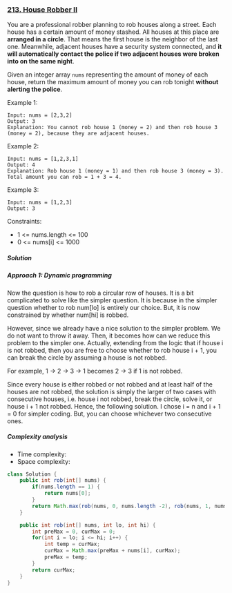 ### [213. House Robber II](https://leetcode.com/problems/house-robber-ii/)


You are a professional robber planning to rob houses along a street. Each house has a certain amount of money stashed. All houses at this place are **arranged in a circle**. That means the first house is the neighbor of the last one. Meanwhile, adjacent houses have a security system connected, and **it will automatically contact the police if two adjacent houses were broken into on the same night**.

Given an integer array `nums` representing the amount of money of each house, return the maximum amount of money you can rob tonight **without alerting the police**.

 

Example 1:
```
Input: nums = [2,3,2]
Output: 3
Explanation: You cannot rob house 1 (money = 2) and then rob house 3 (money = 2), because they are adjacent houses.
```
Example 2:
```
Input: nums = [1,2,3,1]
Output: 4
Explanation: Rob house 1 (money = 1) and then rob house 3 (money = 3).
Total amount you can rob = 1 + 3 = 4.
```
Example 3:
```
Input: nums = [1,2,3]
Output: 3
``` 

Constraints:

- 1 <= nums.length <= 100
- 0 <= nums[i] <= 1000

##### Solution

##### Approach 1: Dynamic programming
Now the question is how to rob a circular row of houses. It is a bit complicated to solve like the simpler question. It is because in the simpler question whether to rob num[lo] is entirely our choice. But, it is now constrained by whether num[hi] is robbed.

However, since we already have a nice solution to the simpler problem. We do not want to throw it away. Then, it becomes how can we reduce this problem to the simpler one. Actually, extending from the logic that if house i is not robbed, then you are free to choose whether to rob house i + 1, you can break the circle by assuming a house is not robbed.

For example, 1 -> 2 -> 3 -> 1 becomes 2 -> 3 if 1 is not robbed.

Since every house is either robbed or not robbed and at least half of the houses are not robbed, the solution is simply the larger of two cases with consecutive houses, i.e. house i not robbed, break the circle, solve it, or house i + 1 not robbed. Hence, the following solution. I chose i = n and i + 1 = 0 for simpler coding. But, you can choose whichever two consecutive ones.

##### Complexity analysis
- Time complexity:
- Space complexity:

```java
class Solution {
    public int rob(int[] nums) {
        if(nums.length == 1) {
            return nums[0];
        }
        return Math.max(rob(nums, 0, nums.length -2), rob(nums, 1, nums.length -1));
    }

    public int rob(int[] nums, int lo, int hi) {
        int preMax = 0, curMax = 0;
        for(int i = lo; i <= hi; i++) {
            int temp = curMax;
            curMax = Math.max(preMax + nums[i], curMax);
            preMax = temp;
        }
        return curMax;
    }
}
```